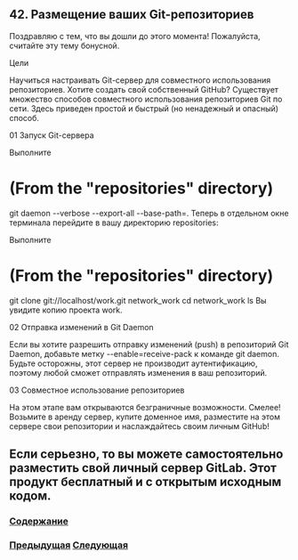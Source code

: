 ##  42. Размещение ваших Git-репозиториев

Поздравляю с тем, что вы дошли до этого момента! Пожалуйста, считайте эту тему бонусной.

Цели

Научиться настраивать Git-сервер для совместного использования репозиториев.
Хотите создать свой собственный GitHub? Существует множество способов совместного использования репозиториев Git по сети. Здесь приведен простой и быстрый (но ненадежный и опасный) способ.

01 Запуск Git-сервера

Выполните

# (From the "repositories" directory)
git daemon --verbose --export-all --base-path=.
Теперь в отдельном окне терминала перейдите в вашу директорию repositories:

Выполните

# (From the "repositories" directory)
git clone git://localhost/work.git network_work
cd network_work
ls
Вы увидите копию проекта work.

02 Отправка изменений в Git Daemon

Если вы хотите разрешить отправку изменений (push) в репозиторий Git Daemon, добавьте метку --enable=receive-pack к команде git daemon. Будьте осторожны, этот сервер не производит аутентификацию, поэтому любой сможет отправлять изменения в ваш репозиторий.

03 Совместное использование репозиториев

На этом этапе вам открываются безграничные возможности. Смелее! Возьмите в аренду сервер, купите доменное имя, разместите на этом сервере свои репозитории и наслаждайтесь своим личным GitHub!

Если серьезно, то вы можете самостоятельно разместить свой личный сервер GitLab. Этот продукт бесплатный и с открытым исходным кодом.
---

### [Содержание](./bookgit.md)
### [Предыдущая](./book43.md)   [Следующая](./bookfinal.md)